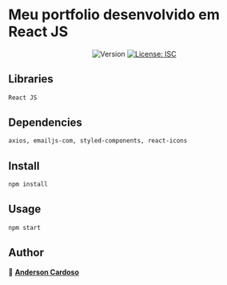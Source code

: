 # Meu portfolio desenvolvido em React JS
<p align="center">
  <img alt="Version" src="https://img.shields.io/badge/version-1.0.0-blue.svg?cacheSeconds=2592000" />
  <a href="#" target="_blank">
    <img alt="License: ISC" src="https://img.shields.io/badge/License-ISC-yellow.svg" />
  </a>
</p>

## Libraries

```sh
React JS
```

## Dependencies

```sh
axios, emailjs-com, styled-components, react-icons
```

## Install

```sh
npm install
```

## Usage

```sh
npm start
```

## Author

👤 <a href="https://www.linkedin.com/in/anderson-cardoso-781b56102/">**Anderson Cardoso**</a>
